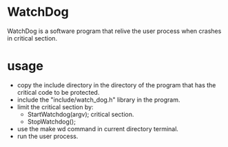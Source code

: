# WatchDog

WatchDog is a software program that relive the user process when crashes in critical section.

# usage 
- copy the include directory in the directory of the program that has the critical code to be protected.
- include the "include/watch_dog.h" library in the program. 
- limit the critical section by:
     - StartWatchdog(argv);
        critical section.
     - StopWatchdog();
- use the make wd command in current directory terminal.
- run the user process.

